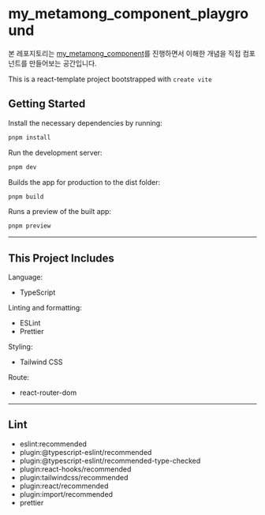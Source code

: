 # my_metamong_component_playground

본 레포지토리는 [my_metamong_component](https://github.com/Jump2FE/my_metamong_component)를 진행하면서 이해한 개념을 직접 컴포넌트를 만들어보는 공간입니다.

This is a react-template project bootstrapped with `create vite`

## Getting Started

Install the necessary dependencies by running:

```bash
pnpm install
```

Run the development server:

```bash
pnpm dev
```

Builds the app for production to the dist folder:

```bash
pnpm build
```

Runs a preview of the built app:

```bash
pnpm preview
```

---

## This Project Includes

Language:

- TypeScript

Linting and formatting:

- ESLint
- Prettier

Styling:

- Tailwind CSS

Route:

- react-router-dom

---

## Lint

- eslint:recommended
- plugin:@typescript-eslint/recommended
- plugin:@typescript-eslint/recommended-type-checked
- plugin:react-hooks/recommended
- plugin:tailwindcss/recommended
- plugin:react/recommended
- plugin:import/recommended
- prettier
